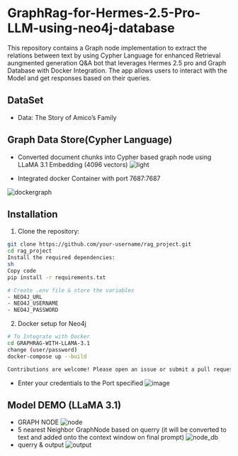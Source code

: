 # GraphRag-for-Hermes-2.5-Pro-LLM-using-neo4j-database

This repository contains a Graph node implementation to extract the relations between text by using Cypher Language for enhanced Retrieval aungmented generation Q&A bot that leverages Hermes 2.5 pro and Graph Database with Docker Integration. The app allows users to interact with the Model and get responses based on their queries.

## DataSet

- Data: The Story of Amico’s Family

## Graph Data Store(Cypher Language)
- Converted document chunks into Cypher based graph node using LLaMA 3.1 Embedding (4096 vectors)
  ![light](https://github.com/user-attachments/assets/6a63824a-d176-42ca-b65c-c378459ba8c1)


- Integrated docker Container with port 7687:7687

![dockergraph](https://github.com/user-attachments/assets/25bcd99f-5adb-40cd-90af-e8211ed55e77)


## Installation

1. Clone the repository:

```sh
git clone https://github.com/your-username/rag_project.git
cd rag_project
Install the required dependencies:
sh
Copy code
pip install -r requirements.txt

# Create .env file & store the variables
- NEO4J_URL
- NEO4J_USERNAME
- NEO4J_PASSWORD
```

2. Docker setup for Neo4j
```sh
# To Integrate with Docker
cd GRAPHRAG-WITH-LLAMA-3.1
change (user/password)
docker-compose up --build

Contributions are welcome! Please open an issue or submit a pull request for any improvements or bug fixes.
```
- Enter your credentials to the Port specified
![image](https://github.com/user-attachments/assets/2defcf2a-0646-4430-8ca1-99108939bdcc)

## Model DEMO (LLaMA 3.1)
- GRAPH NODE 
![node](https://github.com/user-attachments/assets/86dac887-49a9-42fa-9aca-6c50f696fb82)
- 5 nearest Neighbor GraphNode based on querry (it will be converted to text and added onto the context window on final prompt)
![node_db](https://github.com/user-attachments/assets/a2673410-89bf-41a2-a7c1-c967d1d6dffa)
- querry & output
![output](https://github.com/user-attachments/assets/2af648b0-df62-4afe-b256-ff31c6dab098)


